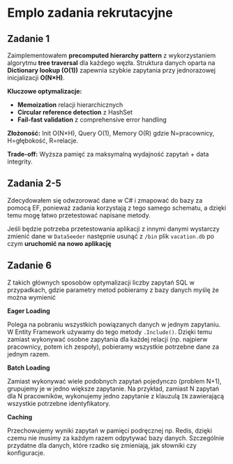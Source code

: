 # Emplo zadania rekrutacyjne

## Zadanie 1

Zaimplementowałem **precomputed hierarchy pattern** z wykorzystaniem algorytmu **tree traversal** dla każdego węzła. Struktura danych oparta na **Dictionary lookup (O(1))** zapewnia szybkie zapytania przy jednorazowej inicjalizacji **O(N×H)**.

**Kluczowe optymalizacje:**
- **Memoization** relacji hierarchicznych
- **Circular reference detection** z HashSet
- **Fail-fast validation** z comprehensive error handling

**Złożoność:** Init O(N×H), Query O(1), Memory O(R) gdzie N=pracownicy, H=głębokość, R=relacje.

**Trade-off:** Wyższa pamięć za maksymalną wydajność zapytań + data integrity.

## Zadania 2-5
Zdecydowałem się odwzorować dane w C# i zmapować do bazy za pomocą EF, ponieważ zadania korzystają z tego samego schematu, a dzięki temu mogę łatwo przetestować napisane metody.

Jeśli będzie potrzeba przetestowania aplikacji z innymi danymi wystarczy zmienić dane w `DataSeeder` następnie usunąć z `/bin` plik `vacation.db` po czym **uruchomić na nowo aplikację**

## Zadanie 6

Z takich głównych sposobów optymalizacji liczby zapytań SQL w przypadkach, gdzie parametry metod pobieramy z bazy danych myślę że można wymienić

**Eager Loading**

Polega na pobraniu wszystkich powiązanych danych w jednym zapytaniu. W Entity Framework używamy do tego metody `.Include()`. Dzięki temu zamiast wykonywać osobne zapytania dla każdej relacji (np. najpierw pracownicy, potem ich zespoły), pobieramy wszystkie potrzebne dane za jednym razem.

**Batch Loading**

Zamiast wykonywać wiele podobnych zapytań pojedynczo (problem N+1), grupujemy je w jedno większe zapytanie. Na przykład, zamiast N zapytań dla N pracowników, wykonujemy jedno zapytanie z klauzulą `IN` zawierającą wszystkie potrzebne identyfikatory.

**Caching**

Przechowujemy wyniki zapytań w pamięci podręcznej np. Redis, dzięki czemu nie musimy za każdym razem odpytywać bazy danych. Szczególnie przydatne dla danych, które rzadko się zmieniają, jak słowniki czy konfiguracje.
